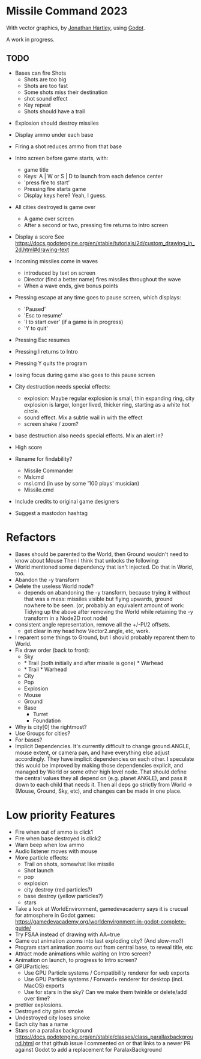 # Missile Command 2023

With vector graphics,
by [Jonathan Hartley](https://mastodon.social/@tartley),
using [Godot](https://godotengine.org/).

A work in progress.

## TODO

- Bases can fire Shots
  * Shots are too big
  - Shots are too fast
  * Some shots miss their destination
  - shot sound effect
  * Key repeat
  * Shots should have a trail

* Explosion should destroy missiles

* Display ammo under each base
* Firing a shot reduces ammo from that base

* Intro screen before game starts, with:
  * game title
  * Keys: A | W or S | D to launch from each defence center
  * 'press fire to start'
  * Pressing fire starts game
  * Display keys here? Yeah, I guess.

* All cities destroyed is game over
  * A game over screen
  * After a second or two, pressing fire returns to intro screen

* Display a score
  See https://docs.godotengine.org/en/stable/tutorials/2d/custom_drawing_in_2d.html#drawing-text

* Incoming missiles come in waves
  * introduced by text on screen
  * Director (find a better name) fires missiles throughout the
    wave
  * When a wave ends, give bonus points

* Pressing escape at any time goes to pause screen, which displays:
  * 'Paused'
  * 'Esc to resume'
  * 'I to start over' (if a game is in progress)
  * 'Y to quit'
* Pressing Esc resumes
* Pressing I returns to Intro
* Pressing Y quits the program
* losing focus during game also goes to this pause screen

* City destruction needs special effects:
  * explosion: Maybe regular explosion is small, thin expanding ring,
    city explosion is larger, longer lived, thicker ring, starting as a white
    hot circle.
  * sound effect. Mix a subtle wail in with the effect
  * screen shake / zoom?
* base destruction also needs special effects. Mix an alert in?

* High score

* Rename for findability?
  * Missile Commander
  * Mslcmd
  * msl.cmd (in use by some '100 plays' musician)
  * Missile.cmd

* Include credits to original game designers
* Suggest a mastodon hashtag

# Refactors

* Bases should be parented to the World,
  then Ground wouldn't need to know about Mouse
  Then I think that unlocks the following:
* World mentioned some dependency that isn't injected. Do that in World, too.
* Abandon the -y transform
* Delete the useless World node?
  * depends on abandoning the -y transform, because trying it without that was
    a mess: missiles visible but flying upwards, ground nowhere to be seen.
    (or, probably an equivalent amount of work: Tidying up the above after
    removing the World while retaining the -y transform in a Node2D root node)
* consistent angle representation, remove all the +/-PI/2 offsets.
  * get clear in my head how Vector2.angle, etc, work.
* I reparent some things to Ground, but I should probably reparent them
  to World.
* Fix draw order (back to front):
  * Sky
  * <new parent for missile>
    * Trail (both initially and after missile is gone)
    * Warhead
  * <new parent for shot>
    * Trail
    * Warhead
  * City
  * Pop
  * Explosion
  * Mouse
  * Ground
  * Base
    * Turret
    * Foundation
* Why is city[0] the rightmost?
* Use Groups for cities?
* For bases?
* Implicit Dependencies. It's currently difficult to change ground.ANGLE,
  mouse extent, or camera pan, and have everything else adjust accordingly.
  They have implicit dependencies on each other. I speculate this would be
  improved by making those dependencies explicit, and managed by World or
  some other high level node. That should define the central values they
  all depend on (e.g. planet ANGLE), and pass it down to each child that needs
  it. Then all deps go strictly from World -> (Mouse, Ground, Sky, etc),
  and changes can be made in one place.

# Low priority Features

* Fire when out of ammo is click1
* Fire when base destroyed is click2
* Warn beep when low ammo
* Audio listener moves with mouse
* More particle effects:
  * Trail on shots, somewhat like missile
  * Shot launch
  * pop
  * explosion
  * city destroy (red particles?)
  * base destroy (yellow particles?)
  * stars
* Take a look at WorldEnvironment, gamedevacademy says it is crucual for
  atmosphere in Godot games:
  https://gamedevacademy.org/worldenvironment-in-godot-complete-guide/
* Try FSAA instead of drawing with AA=true
* Game out animation zooms into last exploding city? (And slow-mo?)
* Program start animation zooms out from central base, to reveal title, etc
* Attract mode animations while waiting on Intro screen?
* Animation on launch, to progress to Intro screen?
* GPUParticles:
  * Use GPU Particle systems / Compatibility renderer for web exports
  * Use GPU Particle systems / Forward+ renderer for desktop (incl. MacOS)
    exports
  * Use for stars in the sky? Can we make them twinkle or delete/add over time?
* prettier explosions.
* Destroyed city gains smoke
* Undestroyed city loses smoke
* Each city has a name
* Stars on a parallax background
  https://docs.godotengine.org/en/stable/classes/class_parallaxbackground.html
  or that github issue I commented on or that links to a newer PR against Godot
  to add a replacement for ParalaxBackground

